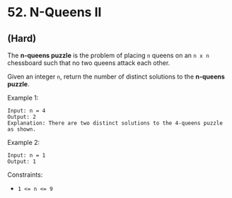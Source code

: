 # 52. N-Queens II
## (Hard)

The **n-queens puzzle** is the problem of placing `n` queens on an `n x n` chessboard such that no two queens attack each other.

Given an integer `n`, return the number of distinct solutions to the **n-queens puzzle**.

Example 1:

```
Input: n = 4
Output: 2
Explanation: There are two distinct solutions to the 4-queens puzzle as shown.
```

Example 2:

```
Input: n = 1
Output: 1
```

Constraints:

- `1 <= n <= 9`